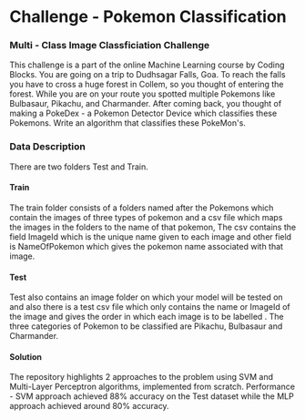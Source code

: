 # Challenge - Pokemon Classification

### Multi - Class Image Classficiation Challenge

This challenge is a part of the online Machine Learning course by Coding Blocks. You are going on a trip to Dudhsagar Falls, Goa. To reach the falls you have to cross a huge forest in Collem, so you thought of entering the forest. While you are on your route you spotted multiple Pokemons like Bulbasaur, Pikachu, and Charmander. After coming back, you thought of making a PokeDex - a Pokemon Detector Device which classifies these Pokemons. 
Write an algorithm that classifies these PokeMon's.

### Data Description

There are two folders Test and Train.
#### Train
The train folder consists of a folders named after the Pokemons which contain the images of three types of pokemon and a csv file which maps the images in the folders to the name of that pokemon, The csv contains the field ImageId which is the unique name given to each image and other field is NameOfPokemon which gives the pokemon name associated with that image.

#### Test
Test also contains an image folder on which your model will be tested on and also there is a test csv file which only contains the name or ImageId of the image and gives the order in which each image is to be labelled .
The three categories of Pokemon to be classified are Pikachu, Bulbasaur and Charmander.

#### Solution
The repository highlights 2 approaches to the problem using SVM and Multi-Layer Perceptron algorithms, implemented from scratch. 
Performance - SVM approach achieved 88% accuracy on the Test dataset while the MLP approach achieved around 80% accuracy.
